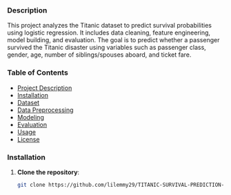 ### Description

This project analyzes the Titanic dataset to predict survival probabilities using logistic regression. It includes data cleaning, feature engineering, model building, and evaluation. The goal is to predict whether a passenger survived the Titanic disaster using variables such as passenger class, gender, age, number of siblings/spouses aboard, and ticket fare.

### Table of Contents

- [Project Description](#description)
- [Installation](#installation)
- [Dataset](#dataset)
- [Data Preprocessing](#data-preprocessing)
- [Modeling](#modeling)
- [Evaluation](#evaluation)
- [Usage](#usage)
- [License](#license)

### Installation

1. **Clone the repository**:
   ```bash
   git clone https://github.com/lilemmy29/TITANIC-SURVIVAL-PREDICTION-IN-R-PROGRAMMING.git
